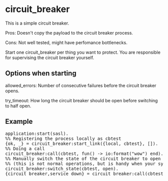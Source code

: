 # circuit_breaker

This is a simple circuit breaker.

Pros: Doesn't copy the payload to the circuit breaker process.

Cons: Not well tested, might have perfomance bottlenecks.

Start one circuit_breaker per thing you want to protect. 
You are responsible for supervising the circuit breaker yourself.

## Options when starting

allowed_errors: Number of consecutive failures before the circuit breaker opens.

try_timeout: How long the circuit breaker should be open before switching to half open.

## Example

<pre>
application:start(sasl).
%% Registering the process locally as cbtest
{ok, _} = circuit_breaker:start_link({local, cbtest}, []).
%% Doing a call
circuit_breaker:call(cbtest, fun() -> io:format("wow") end).
%% Manually switch the state of the circuit breaker to open
%% (this is not normal operations, but is handy when your system is acting up).
circuit_breaker:switch_state(cbtest, open).
{circuit_breaker,service_down} = circuit_breaker:call(cbtest, fun() -> io:format("you should not see this") end).
</pre>
